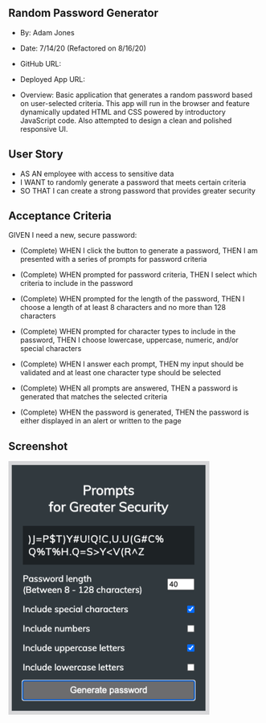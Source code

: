 ## Random Password Generator

* By: Adam Jones
* Date: 7/14/20 (Refactored on 8/16/20)
* GitHub URL: 
* Deployed App URL: 

* Overview: Basic application that generates a random password based on user-selected criteria. This app will run in the browser and feature dynamically updated HTML and CSS powered by introductory JavaScript code. Also attempted to design a clean and polished responsive UI. 

## User Story

* AS AN employee with access to sensitive data
* I WANT to randomly generate a password that meets certain criteria
* SO THAT I can create a strong password that provides greater security

## Acceptance Criteria

GIVEN I need a new, secure password:

* (Complete) WHEN I click the button to generate a password, THEN I am presented with a series of prompts for password criteria

* (Complete) WHEN prompted for password criteria, THEN I select which criteria to include in the password

* (Complete) WHEN prompted for the length of the password, THEN I choose a length of at least 8 characters and no more than 128 characters

* (Complete) WHEN prompted for character types to include in the password, THEN I choose lowercase, uppercase, numeric, and/or special characters

* (Complete) WHEN I answer each prompt, THEN my input should be validated and at least one character type should be selected
	
* (Complete) WHEN all prompts are answered, THEN a password is generated that matches the selected criteria

* (Complete) WHEN the password is generated, THEN the password is either displayed in an alert or written to the page

## Screenshot 
<img src="Assets/Images/password-screenshot.png" width="400px"> 
